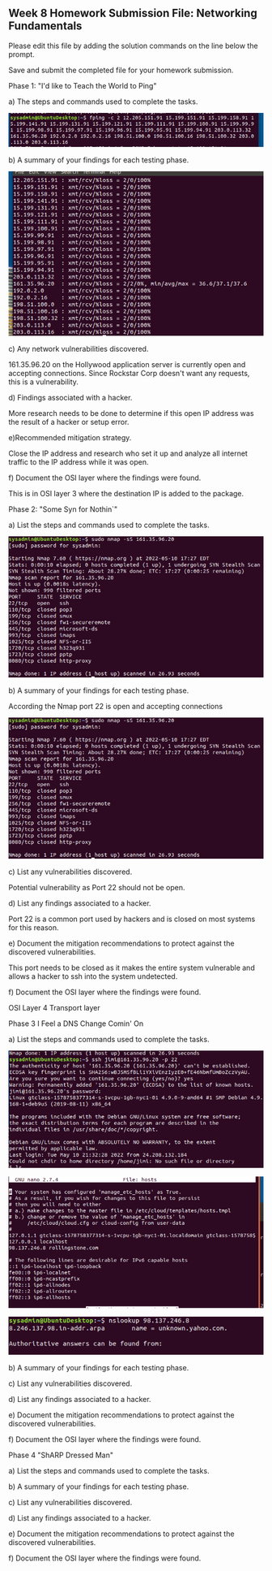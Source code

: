 ## Week 8 Homework Submission File: Networking Fundamentals 

Please edit this file by adding the solution commands on the line below the prompt. 

Save and submit the completed file for your homework submission.


Phase 1: "I'd like to Teach the World to Ping"

a) The steps and commands used to complete the tasks.

![FPING](image/FPING2.png)


b) A summary of your findings for each testing phase.

![FPING_Results](image/FPING_Results2.png)




c) Any network vulnerabilities discovered.

 161.35.96.20 on the Hollywood application server is currently open and accepting connections. Since Rockstar Corp doesn't want any requests, this is a vulnerability.

d) Findings associated with a hacker.

More research needs to be done to determine if this open IP address was the result of a hacker or setup error. 

e)Recommended mitigation strategy.

Close the IP address and research who set it up and analyze all internet traffic to the IP address while it was open. 


f) Document the OSI layer where the findings were found.

This is in OSI layer 3 where the destination IP is added to the package. 

Phase 2:  "Some Syn for Nothin`"

a) List the steps and commands used to complete the tasks.

![Nmap_Syn_Scan](image/Nmap_Syn_Scan.png)



b) A summary of your findings for each testing phase.

According the Nmap port 22 is open and accepting connections 

![syn_scan](image/Nmap_Syn_Scan.png)



c) List any vulnerabilities discovered.

Potential vulnerability as Port 22 should not be open.

d) List any findings associated to a hacker.

Port 22 is a common port used by hackers and is closed on most systems for this reason. 


e) Document the mitigation recommendations to protect against the discovered vulnerabilities.

This port needs to be closed as it makes the entire system vulnerable and allows a hacker to ssh into the system undetected. 


f) Document the OSI layer where the findings were found.

OSI Layer 4 Transport layer


Phase 3 I Feel a DNS Change Comin' On

a) List the steps and commands used to complete the tasks.

![ssh](image/ssh_into_rockstar_server.png)


![etc/hosts](image/etc_hosts_domain_ip_addresses.png)


![nslookup](image/nslookup2.png)



b) A summary of your findings for each testing phase.



c) List any vulnerabilities discovered.


d) List any findings associated to a hacker.


e) Document the mitigation recommendations to protect against the discovered vulnerabilities.


f) Document the OSI layer where the findings were found.


Phase 4 "ShARP Dressed Man"

a) List the steps and commands used to complete the tasks.

b) A summary of your findings for each testing phase.



c) List any vulnerabilities discovered.


d) List any findings associated to a hacker.


e) Document the mitigation recommendations to protect against the discovered vulnerabilities.


f) Document the OSI layer where the findings were found.

